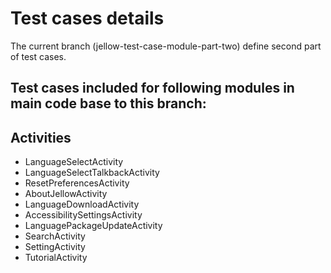 # Test cases details

The current branch (jellow-test-case-module-part-two) define second part of test cases. 

## Test cases included for following modules in main code base to this branch:

## Activities

* LanguageSelectActivity
* LanguageSelectTalkbackActivity
* ResetPreferencesActivity
* AboutJellowActivity
* LanguageDownloadActivity
* AccessibilitySettingsActivity
* LanguagePackageUpdateActivity
* SearchActivity
* SettingActivity
* TutorialActivity

